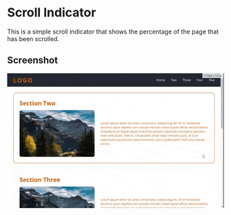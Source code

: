 # Scroll Indicator

This is a simple scroll indicator that shows the percentage of the page that has been scrolled.

## Screenshot

![Screenshot](./screenshot/scroll.gif)
